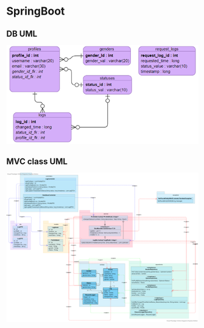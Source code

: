 # SpringBoot
## DB UML
![DB UML](https://github.com/Erartria/SpringBoot/blob/master/UML/db_uml.PNG)
## MVC class UML
![MVC class UML](https://github.com/Erartria/SpringBoot/blob/master/UML/Class_arch2.png)

